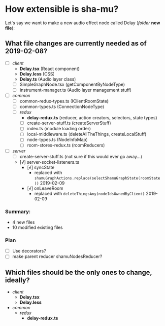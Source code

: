How extensible is sha-mu?
=========================

Let's say we want to make a new audio effect node called Delay (*folder* **new file**):

## What file changes are currently needed as of 2019-02-08?
- [ ] *client*
	- **Delay.tsx** (React component)
	- **Delay.less** (CSS)
	- **Delay.ts** (Audio layer class)
	- [ ] SimpleGraphNode.tsx (getComponentByNodeType)
	- [ ] instrument-manager.ts (Audio layer management stuff)
- [ ] *common*
	- [ ] common-redux-types.ts (IClientRoomState)
	- [ ] common-types.ts (ConnectionNodeType)
	- [ ] *redux*
		- **delay-redux.ts** (reducer, action creators, selectors, state types)
		- [ ] create-server-stuff.ts (createServerStuff)
		- [ ] index.ts (module loading order)
		- [ ] local-middleware.ts (deleteAllTheThings, createLocalStuff)
		- [ ] node-types.ts (NodeInfoMap)
		- [ ] room-stores-redux.ts (roomReducers)
- [ ] *server*
	- [ ] create-server-stuff.ts (not sure if this would ever go away...)
	- [√] server-socket-listeners.ts
		- [√] syncState
			- replaced with `shamuGraphActions.replace(selectShamuGraphState(roomState))` 2019-02-09
		- [√] onLeaveRoom
			- replaced with `deleteThingsAny(nodeIdsOwnedByClient)` 2019-02-09

### Summary:
- 4 new files
- 10 modified existing files

### Plan
- [ ] Use decorators?
- [ ] make parent reducer shamuNodesReducer?

## Which files should be the only ones to change, ideally?
- *client*
	- **Delay.tsx**
	- **Delay.less**
- *common*
	- *redux*
		- **delay-redux.ts**
